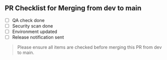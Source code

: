 ## PR Checklist for Merging from dev to main

- [ ] QA check done
- [ ] Security scan done
- [ ] Environment updated
- [ ] Release notification sent

> Please ensure all items are checked before merging this PR from dev to main.
